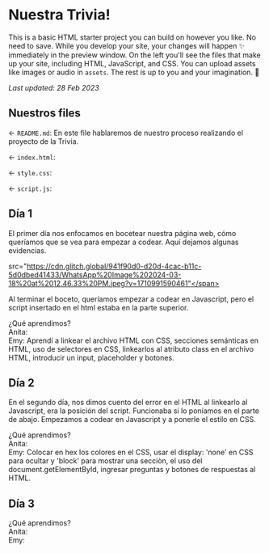 # Nuestra Trivia!

This is a basic HTML starter project you can build on however you like. No need to save. While you develop your site, your changes will happen ✨ immediately in the preview window. On the left you'll see the files that make up your site, including HTML, JavaScript, and CSS. You can upload assets like images or audio in `assets`. The rest is up to you and your imagination. 🦄

_Last updated: 28 Feb 2023_

## Nuestros files

← `README.md`: En este file hablaremos de nuestro proceso realizando el proyecto de la Trivia.

← `index.html`: 

← `style.css`: 

← `script.js`: 

## Día 1

El primer día nos enfocamos en bocetear nuestra página web, cómo queríamos que se vea para empezar a codear.
Aquí dejamos algunas evidencias. 

<span>src="https://cdn.glitch.global/941f90d0-d20d-4cac-b11c-5d0dbed41433/WhatsApp%20Image%202024-03-18%20at%2012.46.33%20PM.jpeg?v=1710991590461"</span>



Al terminar el boceto, queríamos empezar a codear en Javascript, pero el script insertado en el html estaba en la parte superior.

¿Qué aprendimos?<br>
Anita:<br>
Emy: Aprendí a linkear el archivo HTML con CSS, secciones semánticas en HTML, uso de selectores en CSS, linkearlos al atributo class en el archivo HTML, introducir un input, placeholder y botones.

## Día 2

En el segundo día, nos dimos cuento del error en el HTML al linkearlo al Javascript, era la posición del script. Funcionaba si lo poníamos en el parte de abajo.
Empezamos a codear en Javascript y a ponerle el estilo en CSS. 

¿Qué aprendimos?<br>
Anita:<br>
Emy: Colocar en hex los colores en el CSS, usar el display: 'none' en CSS para ocultar y 'block' para mostrar una secciòn, el uso del document.getElementById, ingresar preguntas y botones de respuestas al HTML.

## Día 3



¿Qué aprendimos?<br>
Anita:<br>
Emy:

